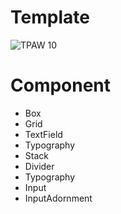 # Template
![TPAW 10](https://user-images.githubusercontent.com/118172721/202399173-fd23d011-a8cc-48d1-aa05-4c68dd31806c.jpg)

# Component
* Box
* Grid
* TextField
* Typography
* Stack
* Divider
* Typography
* Input 
* InputAdornment
